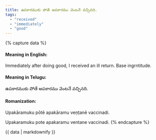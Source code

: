 ```yaml
---
title: ఉపకారముకు పోతే అపకారము వెంటనే వచ్చినది.
tags:
  - "received"
  - "immediately"
  - "good"
---
```


{% capture data %}
#### Meaning in English:
Immediately after doing good, I received an ill return.
Base ingrntitude.

#### Meaning in Telugu:
ఉపకారముకు పోతే అపకారము వెంటనే వచ్చినది.

#### Romanization:
Upakāramuku pōtē apakāramu veṇṭanē vaccinadi.

Upakaramuku pote apakaramu ventane vaccinadi.
{% endcapture %}

{{ data | markdownify }}

